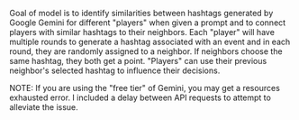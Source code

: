 Goal of model is to identify similarities between hashtags generated by Google Gemini for different "players" when given a prompt and to connect players with similar hashtags to their neighbors. 
Each "player" will have multiple rounds to generate a hashtag associated with an event and in each round, they are randomly assigned to a neighbor. If neighbors choose the same hashtag, they both get a point. "Players" can use their previous neighbor's selected hashtag to influence their decisions.


NOTE: If you are using the "free tier" of Gemini, you may get a resources exhausted error. I included a delay between API requests to attempt to alleviate the issue.
